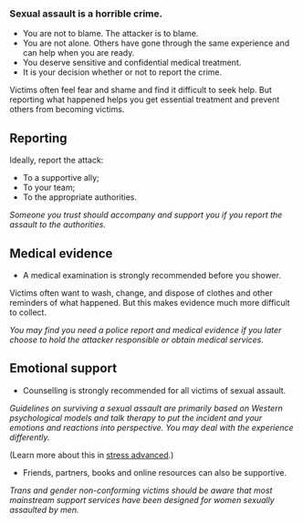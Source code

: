 [Title]: # (Seeking help)
[Order]: # (4)

### Sexual assault is a horrible crime.  

*	You are not to blame. The attacker is to blame. 
*	You are not alone. Others have gone through the same experience and can help when you are ready.
* You deserve sensitive and confidential medical treatment.
*	It is your decision whether or not to report the crime.

Victims often feel fear and shame and find it difficult to seek help. But reporting what happened helps you get essential treatment and prevent others from becoming victims. 

## Reporting

Ideally, report the attack:

*	To a supportive ally;
*	To your team;
*	To the appropriate authorities. 

*Someone you trust should accompany and support you if you report the assault to the authorities.*

## Medical evidence

*	A medical examination is strongly recommended before you shower. 

Victims often want to wash, change, and dispose of clothes and other reminders of what happened. But this makes evidence much more difficult to collect.

*You may find you need a police report and medical evidence if you later choose to hold the attacker responsible or obtain medical services.*

## Emotional support 

*	Counselling is strongly recommended for all victims of sexual assault.

*Guidelines on surviving a sexual assault are primarily based
on Western psychological models and talk therapy to put the incident
and your emotions and reactions into perspective. You may deal with the experience differently.*

(Learn more about this in [stress advanced](umbrella://lesson/stress/1).)

* Friends, partners, books and online resources can also be supportive.   

*Trans and gender non-conforming victims should be aware that most mainstream support services have been designed for women sexually assaulted by men.*  
